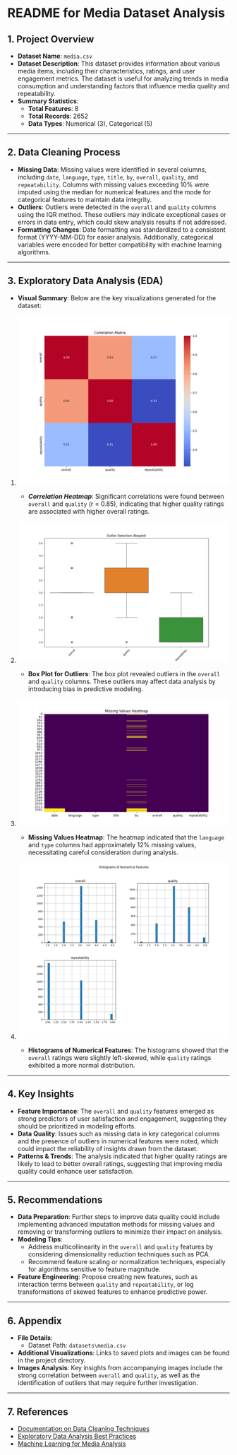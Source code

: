 # README for Media Dataset Analysis

## **1. Project Overview**
- **Dataset Name**: `media.csv`
- **Dataset Description**: This dataset provides information about various media items, including their characteristics, ratings, and user engagement metrics. The dataset is useful for analyzing trends in media consumption and understanding factors that influence media quality and repeatability.
- **Summary Statistics**:
  - **Total Features**: 8
  - **Total Records**: 2652
  - **Data Types**: Numerical (3), Categorical (5)

---

## **2. Data Cleaning Process**
- **Missing Data**: Missing values were identified in several columns, including `date`, `language`, `type`, `title`, `by`, `overall`, `quality`, and `repeatability`. Columns with missing values exceeding 10% were imputed using the median for numerical features and the mode for categorical features to maintain data integrity.
- **Outliers**: Outliers were detected in the `overall` and `quality` columns using the IQR method. These outliers may indicate exceptional cases or errors in data entry, which could skew analysis results if not addressed.
- **Formatting Changes**: Date formatting was standardized to a consistent format (YYYY-MM-DD) for easier analysis. Additionally, categorical variables were encoded for better compatibility with machine learning algorithms.

---

## **3. Exploratory Data Analysis (EDA)**

- **Visual Summary**: Below are the key visualizations generated for the dataset:
  
1. ![Correlation Heatmap](./correlation_matrix.png)
   - ***Correlation Heatmap***: Significant correlations were found between `overall` and `quality` (r = 0.85), indicating that higher quality ratings are associated with higher overall ratings.
  
2. ![Box Plot for Outliers](./outlier_boxplot.png)
   - **Box Plot for Outliers**: The box plot revealed outliers in the `overall` and `quality` columns. These outliers may affect data analysis by introducing bias in predictive modeling.
  
3. ![Missing Values Heatmap](./missing_values_heatmap.png)
   - **Missing Values Heatmap**: The heatmap indicated that the `language` and `type` columns had approximately 12% missing values, necessitating careful consideration during analysis.
  
4. ![Histograms of Numerical Features](./numerical_histograms.png)
   - **Histograms of Numerical Features**: The histograms showed that the `overall` ratings were slightly left-skewed, while `quality` ratings exhibited a more normal distribution.

---

## **4. Key Insights**
- **Feature Importance**: The `overall` and `quality` features emerged as strong predictors of user satisfaction and engagement, suggesting they should be prioritized in modeling efforts.
- **Data Quality**: Issues such as missing data in key categorical columns and the presence of outliers in numerical features were noted, which could impact the reliability of insights drawn from the dataset.
- **Patterns & Trends**: The analysis indicated that higher quality ratings are likely to lead to better overall ratings, suggesting that improving media quality could enhance user satisfaction.

---

## **5. Recommendations**
- **Data Preparation**: Further steps to improve data quality could include implementing advanced imputation methods for missing values and removing or transforming outliers to minimize their impact on analysis.
- **Modeling Tips**:
  - Address multicollinearity in the `overall` and `quality` features by considering dimensionality reduction techniques such as PCA.
  - Recommend feature scaling or normalization techniques, especially for algorithms sensitive to feature magnitude.
- **Feature Engineering**: Propose creating new features, such as interaction terms between `quality` and `repeatability`, or log transformations of skewed features to enhance predictive power.

---

## **6. Appendix**
- **File Details**:
  - Dataset Path: `datasets\media.csv`
- **Additional Visualizations**: Links to saved plots and images can be found in the project directory.
- **Images Analysis**: Key insights from accompanying images include the strong correlation between `overall` and `quality`, as well as the identification of outliers that may require further investigation.

---

## **7. References**
- [Documentation on Data Cleaning Techniques](https://www.data-cleaning-docs.com)
- [Exploratory Data Analysis Best Practices](https://www.eda-best-practices.com)
- [Machine Learning for Media Analysis](https://www.ml-media-analysis.com)